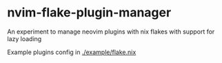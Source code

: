 # nvim-flake-plugin-manager
An experiment to manage neovim plugins with nix flakes with support for lazy loading

Example plugins config in [./example/flake.nix](./example/flake.nix)

